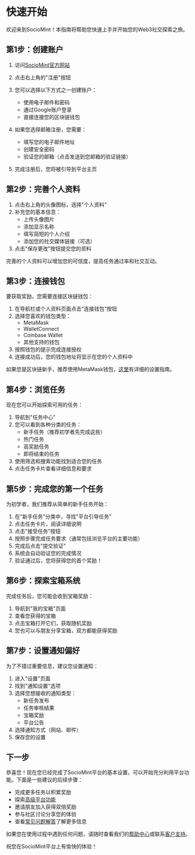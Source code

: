 # 快速开始

欢迎来到SocioMint！本指南将帮助您快速上手并开始您的Web3社交探索之旅。

## 第1步：创建账户

1. 访问[SocioMint官方网站](https://sociomint.com)
2. 点击右上角的"注册"按钮
3. 您可以选择以下方式之一创建账户：
   - 使用电子邮件和密码
   - 通过Google账户登录
   - 直接连接您的区块链钱包

4. 如果您选择邮箱注册，您需要：
   - 填写您的电子邮件地址
   - 创建安全密码
   - 验证您的邮箱（点击发送到您邮箱的验证链接）

5. 完成注册后，您将被引导到平台主页

## 第2步：完善个人资料

1. 点击右上角的头像图标，选择"个人资料"
2. 补充您的基本信息：
   - 上传头像图片
   - 添加显示名称
   - 填写简短的个人介绍
   - 添加您的社交媒体链接（可选）
3. 点击"保存更改"按钮提交您的资料

完善的个人资料可以增加您的可信度，提高任务通过率和社交互动。

## 第3步：连接钱包

要获取奖励，您需要连接区块链钱包：

1. 在导航栏或个人资料页面点击"连接钱包"按钮
2. 选择您喜欢的钱包类型：
   - MetaMask
   - WalletConnect
   - Coinbase Wallet
   - 其他支持的钱包
3. 按照钱包的提示完成连接授权
4. 连接成功后，您的钱包地址将显示在您的个人资料中

如果您是区块链新手，推荐使用MetaMask钱包，[这里](../features/wallet-connection.md)有详细的设置指南。

## 第4步：浏览任务

现在您可以开始探索可用的任务：

1. 导航到"任务中心"
2. 您可以看到各种分类的任务：
   - 新手任务（推荐初学者先完成这些）
   - 热门任务
   - 高奖励任务
   - 即将结束的任务
3. 使用筛选和搜索功能找到适合您的任务
4. 点击任务卡片查看详细信息和要求

## 第5步：完成您的第一个任务

为初学者，我们推荐从简单的新手任务开始：

1. 在"新手任务"分类中，寻找"平台引导任务"
2. 点击任务卡片，阅读详细说明
3. 点击"接受任务"按钮
4. 按照步骤完成任务要求（通常包括浏览平台的主要功能）
5. 完成后点击"提交验证"
6. 系统会自动验证您的完成情况
7. 验证通过后，您将获得您的首个奖励！

## 第6步：探索宝箱系统

完成任务后，您可能会收到宝箱奖励：

1. 导航到"我的宝箱"页面
2. 查看您获得的宝箱
3. 点击宝箱打开它们，获取随机奖励
4. 您也可以与朋友分享宝箱，双方都能获得奖励

## 第7步：设置通知偏好

为了不错过重要信息，建议您设置通知：

1. 进入"设置"页面
2. 找到"通知设置"选项
3. 选择您想接收的通知类型：
   - 新任务发布
   - 任务审核结果
   - 宝箱奖励
   - 平台公告
4. 选择通知方式（网站、邮件）
5. 保存您的设置

## 下一步

恭喜您！现在您已经完成了SocioMint平台的基本设置，可以开始充分利用平台功能。下面是一些建议的后续步骤：

- 完成更多任务以积累奖励
- 探索[高级平台功能](../features/advanced-features.md)
- 邀请朋友加入获得双倍奖励
- 参与社区讨论分享您的体验
- 查看[常见问题解答](../tutorials/faq.md)了解更多信息

如果您在使用过程中遇到任何问题，请随时查看我们的[帮助中心](../support/troubleshooting.md)或联系[客户支持](../support/contact-support.md)。

祝您在SocioMint平台上有愉快的体验！ 